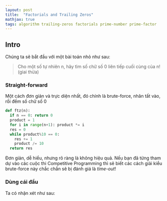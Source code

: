 ```yaml
---
layout: post
title:  "Factorials and Trailing Zeros"
mathjax: true
tags: algorithm trailing-zeros factorials prime-number prime-factor
---
```

## Intro
Chúng ta sẽ bắt đầu với một bài toán nhỏ như sau:
> Cho một số tự nhiên n, hãy tìm số chữ số 0 liên tiếp cuối cùng của n! (giai thừa)

### Straight-forward
Một cách đơn giản và trực diện nhất, đó chính là brute-force, nhân tất vào, rồi đếm số chữ số 0
```Python
def ftz(n):
  if n == 0: return 0
  product = 1
  for i in range(n+1): product *= i
  res = 0
  while product%10 == 0:
    res += 1
    product /= 10
  return res
```
Đơn giản, dễ hiểu, nhưng rõ ràng là không hiệu quả. Nếu bạn đã từng tham dự vào các cuộc thi Competitive Programming thì sẽ biết các cách giải kiểu brute-force này chắc chắn sẽ bị đánh giá là *time-out*!

### Dùng cái đầu
Ta có nhận xét như sau:
